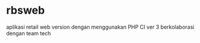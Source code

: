 # rbsweb
aplikasi retail web version
dengan menggunakan PHP CI ver 3
berkolaborasi dengan team tech
